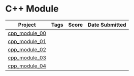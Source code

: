 # C++ Module

| Project                          | Tags                        | Score | Date Submitted   |
| -------------------------------- | --------------------------- | ----- | ---------------- |
| [cpp_module_00](./cpp_module_00) |                             |       |                  |
| [cpp_module_01](./cpp_module_01) |                             |       |                  |
| [cpp_module_02](./cpp_module_02) |                             |       |                  |
| [cpp_module_03](./cpp_module_03) |                             |       |                  |
| [cpp_module_04](./cpp_module_04) |                             |       |                  |